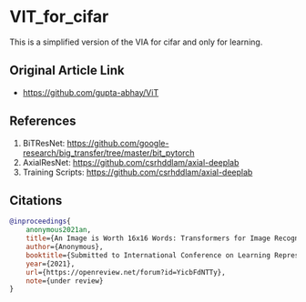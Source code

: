 # VIT_for_cifar

This is a simplified version of the VIA for cifar and only for learning.



## Original Article Link

* https://github.com/gupta-abhay/ViT





## References

1. BiTResNet: https://github.com/google-research/big_transfer/tree/master/bit_pytorch
2. AxialResNet: https://github.com/csrhddlam/axial-deeplab
3. Training Scripts: https://github.com/csrhddlam/axial-deeplab

## Citations

```BibTeX
@inproceedings{
    anonymous2021an,
    title={An Image is Worth 16x16 Words: Transformers for Image Recognition at Scale},
    author={Anonymous},
    booktitle={Submitted to International Conference on Learning Representations},
    year={2021},
    url={https://openreview.net/forum?id=YicbFdNTTy},
    note={under review}
}
```

